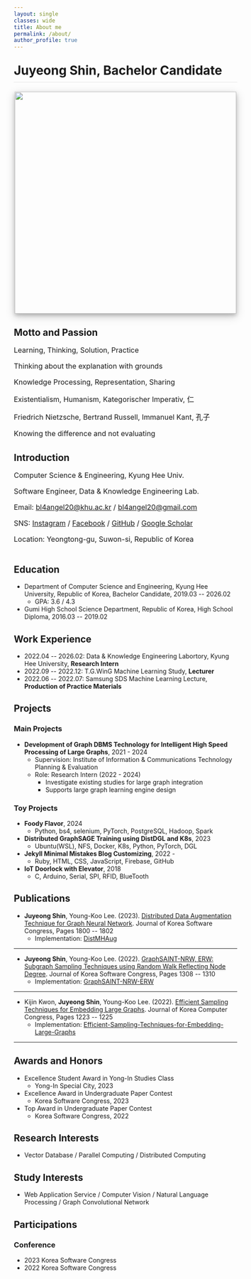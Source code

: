 ```yaml
---
layout: single
classes: wide
title: About me
permalink: /about/
author_profile: true
---
```


<html>
    <head>
        <style>
            .intro {
                display: flex;
                flex-direction: column;
            }
            .image-intro {
                margin: 0 auto 20px auto;
                text-align: center;
            }
            .text-intro {
                width: 100%;
            }
            h1.large_ {
                display: block;
            }
            h1.small_ {
                display: none;
            }
            img.large {
                display: none;
                width: 500px;
            }
            img.small {
                box-shadow: 0 4px 8px 0 rgba(0, 0, 0, 0.2), 0 6px 20px 0 rgba(0, 0, 0, 0.19);
                display: block;
                width: 500px;
            }
            .page__content p {
                margin-top: 0.1em;
                margin-bottom: 0.2em;
            }
            p {
                font-size: 16px;
            }
            @media (max-width: 767px) {
                h1.large_ {
                    display: none;
                }
                h1.small_ {
                    display: block;
                }
            }
            @media (min-width: 1125px) {
                .intro {
                    flex-direction: row;
                }
                .image-intro {
                    width: 433px;
                    margin-left: 20px;
                    margin-right: 20px;
                    margin-bottom: 0px;
                }
                .text-intro {
                    width: calc(100% - 370px);
                }
                h1.large_ {
                    display: block;
                }
                h1.small_ {
                    display: none;
                }
                img.large {
                    box-shadow: 0 4px 8px 0 rgba(0, 0, 0, 0.2), 0 6px 20px 0 rgba(0, 0, 0, 0.19);
                    display: block;
                    width: 450px;
                }
                img.small {
                    display: none;
                    width: 450px;
                }
                .page__content p {
                    margin-top: 0.2em;
                    margin-bottom: 0.4em;
                }
                p {
                    font-size: 20px;
                }
            }
        </style>
    </head>
    <body>
        <div style="margin-bottom: 1.5em; border-bottom: 1px solid rgba(0, 0, 0, 0.1)">
            <h1 class = "small_" style="margin-top: 1em; margin-bottom: 0.3em">Juyeong Shin,<br>Bachelor Candidate</h1>
            <h1 class = "large_" style="margin-top: 1em; margin-bottom: 0.3em">Juyeong Shin, Bachelor Candidate</h1>
        </div>
        <div class="intro">
            <div class="image-intro">
                <a href="../assets/images/hidden_image.jpg">
                    <img class="large" src="../assets/images/profile_image.jpg">
                    <img class="small" src="../assets/images/profile_image_small.jpg">
                </a>
            </div>
            <div class="text-intro">
                <h2 style="margin-top: 0.5em">Motto and Passion</h2>
                <p>Learning, Thinking, Solution, Practice</p>
                <p>Thinking about the explanation with grounds</p>
                <p>Knowledge Processing, Representation, Sharing</p>
                <p>Existentialism, Humanism, Kategorischer Imperativ, 仁</p>
                <p>Friedrich Nietzsche, Bertrand Russell, Immanuel Kant, 孔子</p>
                <p>Knowing the difference and not evaluating</p>
                <h2 style="margin-top: 1.5em">Introduction</h2>
                <p>Computer Science &amp; Engineering, Kyung Hee Univ.</p>
                <p>Software Engineer, Data &amp; Knowledge Engineering Lab.</p>
                <p>Email: <a href="mailto:bl4angel20@khu.ac.kr">bl4angel20@khu.ac.kr</a> / <a href="mailto:bl4angel20@gmail.com">bl4angel20@gmail.com</a></p>
                <p>SNS: <a href="https://instagram.com/meong_ju0o0">Instagram</a> / <a href="https://facebook.com/meongju0o0">Facebook</a> / <a href="https://github.com/meongju0o0">GitHub</a> / <a href="https://scholar.google.com/citations?user=ND0oIHUAAAAJ&hl=ko">Google Scholar</a></p>
                <p>Location: Yeongtong-gu, Suwon-si, Republic of Korea</p>
            </div>
        </div>
    </body>
</html>

## Education
* Department of Computer Science and Engineering, Kyung Hee University, Republic of Korea, Bachelor Candidate, 2019.03 -- 2026.02
    - GPA: 3.6 / 4.3
* Gumi High School Science Department, Republic of Korea, High School Diploma, 2016.03 -- 2019.02

## Work Experience
* 2022.04 -- 2026.02: Data & Knowledge Engineering Labortory, Kyung Hee University, **Research Intern**
* 2022.09 -- 2022.12: T.G.WinG Machine Learning Study, **Lecturer**
* 2022.06 -- 2022.07: Samsung SDS Machine Learning Lecture, **Production of Practice Materials**

## Projects
### Main Projects
- **Development of Graph DBMS Technology for Intelligent High Speed Processing of Large Graphs**, 2021 - 2024
    - Supervision: Institute of Information & Communications Technology Planning & Evaluation
    - Role: Research Intern (2022 - 2024)
        - Investigate existing studies for large graph integration
        - Supports large graph learning engine design

### Toy Projects
- **Foody Flavor**, 2024
    - Python, bs4, selenium, PyTorch, PostgreSQL, Hadoop, Spark
- **Distributed GraphSAGE Training using DistDGL and K8s**, 2023
    - Ubuntu(WSL), NFS, Docker, K8s, Python, PyTorch, DGL
- **Jekyll Minimal Mistakes Blog Customizing**, 2022 -
    - Ruby, HTML, CSS, JavaScript, Firebase, GitHub
- **IoT Doorlock with Elevator**, 2018
    - C, Arduino, Serial, SPI, RFID, BlueTooth

## Publications
* **Juyeong Shin**, Young-Koo Lee. (2023). [Distributed Data Augmentation Technique for Graph Neural Network](https://www.dbpia.co.kr/journal/articleDetail?nodeId=NODE11705601). Journal of Korea Software Congress, Pages 1800 -- 1802
    * Implementation: [DistMHAug](https://github.com/meongju0o0/DistMHAug)

---

* **Juyeong Shin**, Young-Koo Lee. (2022). [GraphSAINT-NRW, ERW: Subgraph Sampling Techniques using Random Walk Reflecting Node Degree](https://www.dbpia.co.kr/journal/articleDetail?nodeId=NODE11224420). Journal of Korea Software Congress, Pages 1308 -- 1310
    * Implementation: [GraphSAINT-NRW-ERW](https://github.com/meongju0o0/GraphSAINT-NRW-ERW)

---

* Kijin Kwon, **Juyeong Shin**, Young-Koo Lee. (2022). [Efficient Sampling Techniques for Embedding Large Graphs](https://www.dbpia.co.kr/journal/articleDetail?nodeId=NODE11113618). Journal of Korea Computer Congress, Pages 1223 -- 1225
    * Implementation: [Efficient-Sampling-Techniques-for-Embedding-Large-Graphs](https://github.com/meongju0o0/Efficient-Sampling-Techniques-for-Embedding-Large-Graphs)

---

## Awards and Honors
* Excellence Student Award in Yong-In Studies Class
    * Yong-In Special City, 2023
* Excellence Award in Undergraduate Paper Contest
    * Korea Software Congress, 2023
* Top Award in Undergraduate Paper Contest
    * Korea Software Congress, 2022

## Research Interests
* Vector Database / Parallel Computing / Distributed Computing

## Study Interests
* Web Application Service / Computer Vision / Natural Language Processing / Graph Convolutional Network

## Participations
### Conference
* 2023 Korea Software Congress
* 2022 Korea Software Congress